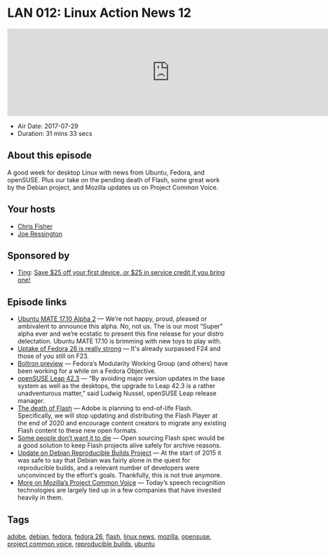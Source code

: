 # LAN 012: Linux Action News 12

<iframe src="https://player.fireside.fm/v2/DAcK9LdX+y3DxFWti?theme=dark" width="740" height="200" frameborder="0" scrolling="no"></iframe>

* Air Date: 2017-07-29
* Duration: 31 mins 33 secs

## About this episode

A good week for desktop Linux with news from Ubuntu, Fedora, and openSUSE. Plus our take on the pending death of Flash, some great work by the Debian project, and Mozilla updates us on Project Common Voice.

## Your hosts
* [Chris Fisher](https://linuxactionnews.com/hosts/chris)
* [Joe Ressington](https://linuxactionnews.com/hosts/joe)

## Sponsored by

  * [Ting](https://linux.ting.com): [Save $25 off your first device, or $25 in service credit if you bring one!](https://linux.ting.com)



## Episode links

  * [Ubuntu MATE 17.10 Alpha 2](https://ubuntu-mate.org/blog/ubuntu-mate-artful-alpha2/ "Ubuntu MATE 17.10 Alpha 2") — We’re not happy, proud, pleased or ambivalent to announce this alpha. No, not us. The is our most “Super” alpha ever and we’re ecstatic to present this fine release for your distro delectation. Ubuntu MATE 17.10 is brimming with new toys to play with. 
  * [Uptake of Fedora 26 is really strong](https://twitter.com/mattdm/status/890644535637712897 "Uptake of Fedora 26 is really strong") — It's already surpassed F24 and those of you still on F23.
  * [Boltron preview](https://fedoramagazine.org/announcing-boltron/ "Boltron preview") — Fedora’s Modularity Working Group (and others) have been working for a while on a Fedora Objective.
  * [openSUSE Leap 42.3](https://news.opensuse.org/2017/07/26/refresh-of-linux-distribution-continues-leveraging-community-enterprise-benefits/ "openSUSE Leap 42.3") — “By avoiding major version updates in the base system as well as the desktops, the upgrade to Leap 42.3 is a rather unadventurous matter,” said Ludwig Nussel, openSUSE Leap release manager.
  * [The death of Flash](https://blogs.adobe.com/conversations/2017/07/adobe-flash-update.html "The death of Flash") — Adobe is planning to end-of-life Flash. Specifically, we will stop updating and distributing the Flash Player at the end of 2020 and encourage content creators to migrate any existing Flash content to these new open formats.
  * [Some people don’t want it to die](https://github.com/pakastin/open-source-flash "Some people don’t want it to die") — Open sourcing Flash spec would be a good solution to keep Flash projects alive safely for archive reasons.
  * [Update on Debian Reproducible Builds Project](https://lwn.net/Articles/728599/ "Update on Debian Reproducible Builds Project") — At the start of 2015 it was safe to say that Debian was fairly alone in the quest for reproducible builds, and a relevant number of developers were unconvinced by the effort's goals. Thankfully, this is not true anymore.
  * [More on Mozilla’s Project Common Voice](https://blog.mozilla.org/blog/2017/07/28/machine-learning-speech-recognition/ "More on Mozilla’s Project Common Voice") — Today’s speech recognition technologies are largely tied up in a few companies that have invested heavily in them.



## Tags

[adobe](https://linuxactionnews.com/tags/adobe), [debian](https://linuxactionnews.com/tags/debian), [fedora](https://linuxactionnews.com/tags/fedora), [fedora 26](https://linuxactionnews.com/tags/fedora%2026), [flash](https://linuxactionnews.com/tags/flash), [linux news](https://linuxactionnews.com/tags/linux%20news), [mozilla](https://linuxactionnews.com/tags/mozilla), [opensuse](https://linuxactionnews.com/tags/opensuse), [project common voice](https://linuxactionnews.com/tags/project%20common%20voice), [reproducible builds](https://linuxactionnews.com/tags/reproducible%20builds), [ubuntu](https://linuxactionnews.com/tags/ubuntu)